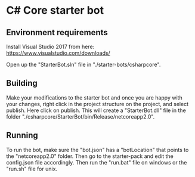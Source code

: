 # C# Core starter bot

## Environment requirements

Install Visual Studio 2017 from here:
https://www.visualstudio.com/downloads/

Open up the "StarterBot.sln" file in "./starter-bots/csharpcore".

## Building

Make your modifications to the starter bot and once you are happy with your changes, right click in the project structure on the project, and select publish. Here click on publish.
This  will create a "StarterBot.dll" file in the folder "./csharpcore/StarterBot/bin/Release/netcoreapp2.0".

## Running 

To run the bot, make sure the "bot.json" has a "botLocation" that points to the "netcoreapp2.0" folder. Then go to the starter-pack and edit the config.json file accordingly.
Then run the "run.bat" file on windows or the "run.sh" file for unix.